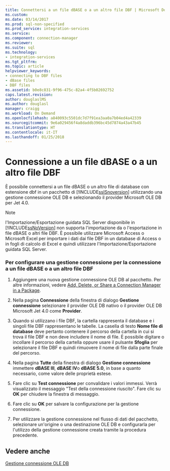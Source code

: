 ```yaml
---
title: Connettersi a un file dBASE o a un altro file DBF | Microsoft Docs
ms.custom: 
ms.date: 03/14/2017
ms.prod: sql-non-specified
ms.prod_service: integration-services
ms.service: 
ms.component: connection-manager
ms.reviewer: 
ms.suite: sql
ms.technology:
- integration-services
ms.tgt_pltfrm: 
ms.topic: article
helpviewer_keywords:
- connecting to DBF files
- dBase files
- DBF files
ms.assetid: b0e8c831-9f96-475c-82a4-4f5b02692752
caps.latest.revision: 
author: douglaslMS
ms.author: douglasl
manager: craigg
ms.workload: On Demand
ms.openlocfilehash: a840093c5501dc7d7f91ea3aa0a7b04ed4a42339
ms.sourcegitcommit: 9e6a029456f4a8daddb396bc45d7874a43a47b45
ms.translationtype: HT
ms.contentlocale: it-IT
ms.lasthandoff: 01/25/2018
---
```

# <a name="connect-to-a-dbase-or-other-dbf-file"></a>Connessione a un file dBASE o a un altro file DBF
  È possibile connettersi a un file dBASE o un altro file di database con estensione dbf in un pacchetto di [!INCLUDE[ssISnoversion](../../includes/ssisnoversion-md.md)] utilizzando una gestione connessione OLE DB e selezionando il provider Microsoft OLE DB per Jet 4.0.  
  
> [!NOTE]  
>  l'Importazione/Esportazione guidata SQL Server disponibile in [!INCLUDE[ssNoVersion](../../includes/ssnoversion-md.md)] non supporta l'importazione da o l'esportazione in file dBASE o altri file DBF. È possibile utilizzare Microsoft Access o Microsoft Excel per importare i dati dai file DBF in un database di Access o in fogli di calcolo di Excel e quindi utilizzare l'Importazione/Esportazione guidata SQL Server.  
  
### <a name="to-configure-a-connection-manager-to-connect-to-a-dbase-or-other-dbf-file"></a>Per configurare una gestione connessione per la connessione a un file dBASE o a un altro file DBF  
  
1.  Aggiungere una nuova gestione connessione OLE DB al pacchetto. Per altre informazioni, vedere [Add, Delete, or Share a Connection Manager in a Package](http://msdn.microsoft.com/library/6f2ba4ea-10be-4c40-9e80-7efcf6ee9655).  
  
2.  Nella pagina **Connessione** della finestra di dialogo **Gestione connessione** selezionare il provider OLE DB nativo o il provider OLE DB Microsoft Jet 4.0 come **Provider**.  
  
3.  Quando si utilizzano i file DBF, la cartella rappresenta il database e i singoli file DBF rappresentano le tabelle. La casella di testo **Nome file di database** deve pertanto contenere il percorso della cartella in cui si trova il file DBF e non deve includere il nome di file. È possibile digitare o incollare il percorso della cartella oppure usare il pulsante **Sfoglia** per selezionare il file DBF e quindi rimuovere il nome di file dalla parte finale del percorso.  
  
4.  Nella pagina **Tutte** della finestra di dialogo **Gestione connessione** immettere **dBASE III**, **dBASE IV**o **dBASE 5.0**, in base a quanto necessario, come valore delle proprietà estese.  
  
5.  Fare clic su **Test connessione** per convalidare i valori immessi. Verrà visualizzato il messaggio "Test della connessione riuscito". Fare clic su **OK** per chiudere la finestra di messaggio.  
  
6.  Fare clic su **OK** per salvare la configurazione per la gestione connessione.  
  
7.  Per utilizzare la gestione connessione nel flusso di dati del pacchetto, selezionare un'origine o una destinazione OLE DB e configurarla per l'utilizzo della gestione connessione creata tramite la procedura precedente.  
  
## <a name="see-also"></a>Vedere anche  
 [Gestione connessione OLE DB](../../integration-services/connection-manager/ole-db-connection-manager.md)  
  
  
